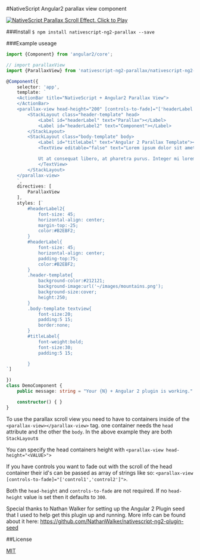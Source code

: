 #NativeScript Angular2 parallax view component


[![NativeScript Parallax Scroll Effect. Click to Play](https://img.youtube.com/vi/sR_Ku7dsm2c/0.jpg)](https://www.youtube.com/embed/sR_Ku7dsm2c)

###Install
`$ npm install nativescript-ng2-parallax --save`

###Example useage

```typescript
import {Component} from 'angular2/core';

// import parallaxView
import {ParallaxView} from 'nativescript-ng2-parallax/nativescript-ng2-parallax';

@Component({
	selector: 'app',
	template: `
	<ActionBar title="NativeScript + Angular2 Parallax View">
	</ActionBar>
	<parallax-view head-height="200" [controls-to-fade]="['headerLabel','headerLabel2']">
		<StackLayout class="header-template" head>
			<Label id="headerLabel" text="Parallax"></Label>
			<Label id="headerLabel2" text="Component"></Label>
		</StackLayout>
		<StackLayout class="body-template" body>
			<Label id="titleLabel" text="Angular 2 Parallax Template"></Label>
			<TextView editable="false" text="Lorem ipsum dolor sit amet, consectetur adipiscing elit. Ut scelerisque, est in viverra vehicula, enim lacus fermentum mi, vel tincidunt libero diam quis nulla. In sem tellus, eleifend quis egestas at, ultricies a neque. Cras facilisis lacinia velit ut lacinia. Phasellus fermentum libero et est ultricies venenatis sit amet ac lectus. Curabitur faucibus nisi id tellus vehicula luctus. Class aptent taciti sociosqu ad litora torquent per conubia nostra, per inceptos himenaeos. Nunc condimentum est id nibh volutpat tempor. Phasellus sodales velit vel dui feugiat, eget tincidunt tortor sollicitudin. Donec nec risus in purus interdum eleifend. Praesent placerat urna aliquet orci suscipit laoreet. In ac purus nec sapien rhoncus egestas.

			Ut at consequat libero, at pharetra purus. Integer mi lorem, luctus eget porttitor vitae, pharetra et urna. Morbi et euismod lacus. Vestibulum a massa odio. Aenean at neque hendrerit, consequat sem et, congue mi. Sed egestas, ante feugiat lacinia tempus, lacus lorem laoreet magna, a hendrerit augue leo vitae risus. Integer ornare odio nec libero elementum malesuada. Cras sem sapien, aliquet eget nibh molestie, finibus dictum augue. Nulla mi metus, finibus id arcu nec, molestie venenatis libero. Morbi a pharetra odio. Maecenas viverra, quam at sollicitudin sodales, diam purus lacinia dolor, vitae scelerisque erat mi nec nibh. Quisque egestas et nunc in pharetra. Sed vitae tincidunt justo, dictum tincidunt nisi. Quisque tempus dolor urna, et mattis velit porta vitae.">
			</TextView>
		</StackLayout>
	</parallax-view>
	`,
	directives: [
		ParallaxView
	],
	styles: [`
		#headerLabel2{
			font-size: 45;
			horizontal-align: center;
			margin-top:-25;
			color:#B2EBF2;
		}
		#headerLabel{
			font-size: 45;
			horizontal-align: center;
			padding-top:75;
			color:#B2EBF2;
		}
		.header-template{
			background-color:#212121;
			background-image:url('~/images/mountains.png');
			background-size:cover;
			height:250;
		}
		.body-template textview{
			font-size:20;
			padding:5 15;
			border:none;
		}
		#titleLabel{
			font-weight:bold;
			font-size:30;
			padding:5 15;

		}
`]

})
class DemoComponent {
	public message: string = "Your {N} + Angular 2 plugin is working."

	constructor() { }
}

```


To use the parallax scroll view you need to have to containers inside of the `<parallax-view></parallax-view>` tag.
one container needs the `head` attribute and the other the `body`. In the above example they are both `StackLayout`s


You can specify the head containers height with
`<parallax-view head-height="<VALUE>">`


If you have controls you want to fade out with the scroll of the head container their id's can be passed as array of strings like so:
`<parallax-view [controls-to-fade]="['control1','control2']">`.


Both the `head-height` and `controls-to-fade` are not required. If no `head-height` value is set then it defaults to `300`.


Special thanks to Nathan Walker for setting up the Angular 2 Plugin seed that I used to help get this plugin up and running. More info can be found about it here:
https://github.com/NathanWalker/nativescript-ng2-plugin-seed


##License

[MIT](/LICENSE)